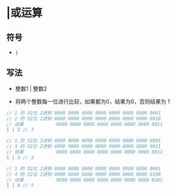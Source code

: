# |或运算

## 符号

*   `|`

## 写法

*   整数1 | 整数2

*   将两个整数每一位进行比较，如果都为0，结果为0，否则结果为 1

```javascript
// 1 的 32位 2进制 0000 0000 0000 0000 0000 0000 0000 0001
// 2 的 32位 2进制 0000 0000 0000 0000 0000 0000 0000 0010
// 结果            0000 0000 0000 0000 0000 0000 0000 0011
1 | 2 // 3

// 1 的 32位 2进制 0000 0000 0000 0000 0000 0000 0000 0001
// 3 的 32位 2进制 0000 0000 0000 0000 0000 0000 0000 0011
// 结果            0000 0000 0000 0000 0000 0000 0000 0011
1 | 3 // 3

// 1 的 32位 2进制 0000 0000 0000 0000 0000 0000 0000 0001
// 4 的 32位 2进制 0000 0000 0000 0000 0000 0000 0000 0100
// 结果            0000 0000 0000 0000 0000 0000 0000 0101
1 | 4 // 5
```
